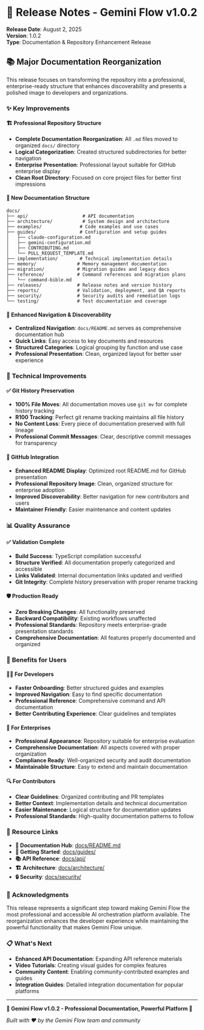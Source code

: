 # 🚀 Release Notes - Gemini Flow v1.0.2

**Release Date**: August 2, 2025  
**Version**: 1.0.2  
**Type**: Documentation & Repository Enhancement Release

## 📚 Major Documentation Reorganization

This release focuses on transforming the repository into a professional, enterprise-ready structure that enhances discoverability and presents a polished image to developers and organizations.

### ✨ Key Improvements

#### 🏗️ **Professional Repository Structure**
- **Complete Documentation Reorganization**: All `.md` files moved to organized `docs/` directory
- **Logical Categorization**: Created structured subdirectories for better navigation
- **Enterprise Presentation**: Professional layout suitable for GitHub enterprise display
- **Clean Root Directory**: Focused on core project files for better first impressions

#### 📁 **New Documentation Structure**
```
docs/
├── api/                    # API documentation
├── architecture/           # System design and architecture
├── examples/              # Code examples and use cases
├── guides/                # Configuration and setup guides
│   ├── claude-configuration.md
│   ├── gemini-configuration.md
│   ├── CONTRIBUTING.md
│   └── PULL_REQUEST_TEMPLATE.md
├── implementation/        # Technical implementation details
├── memory/               # Memory management documentation
├── migration/            # Migration guides and legacy docs
├── reference/            # Command references and migration plans
│   └── command-bible.md
├── releases/             # Release notes and version history
├── reports/              # Validation, deployment, and QA reports
├── security/             # Security audits and remediation logs
└── testing/              # Test documentation and coverage
```

#### 🎯 **Enhanced Navigation & Discoverability**
- **Centralized Navigation**: `docs/README.md` serves as comprehensive documentation hub
- **Quick Links**: Easy access to key documents and resources
- **Structured Categories**: Logical grouping by function and use case
- **Professional Presentation**: Clean, organized layout for better user experience

### 🔧 **Technical Improvements**

#### ✅ **Git History Preservation**
- **100% File Moves**: All documentation moves use `git mv` for complete history tracking
- **R100 Tracking**: Perfect git rename tracking maintains all file history
- **No Content Loss**: Every piece of documentation preserved with full lineage
- **Professional Commit Messages**: Clear, descriptive commit messages for transparency

#### 🚀 **GitHub Integration**
- **Enhanced README Display**: Optimized root README.md for GitHub presentation
- **Professional Repository Image**: Clean, organized structure for enterprise adoption
- **Improved Discoverability**: Better navigation for new contributors and users
- **Maintainer Friendly**: Easier maintenance and content updates

### 📊 **Quality Assurance**

#### ✅ **Validation Complete**
- **Build Success**: TypeScript compilation successful
- **Structure Verified**: All documentation properly categorized and accessible
- **Links Validated**: Internal documentation links updated and verified
- **Git Integrity**: Complete history preservation with proper rename tracking

#### 🛡️ **Production Ready**
- **Zero Breaking Changes**: All functionality preserved
- **Backward Compatibility**: Existing workflows unaffected
- **Professional Standards**: Repository meets enterprise-grade presentation standards
- **Comprehensive Documentation**: All features properly documented and organized

### 🎉 **Benefits for Users**

#### 👨‍💻 **For Developers**
- **Faster Onboarding**: Better structured guides and examples
- **Improved Navigation**: Easy to find specific documentation
- **Professional Reference**: Comprehensive command and API documentation
- **Better Contributing Experience**: Clear guidelines and templates

#### 🏢 **For Enterprises**
- **Professional Appearance**: Repository suitable for enterprise evaluation
- **Comprehensive Documentation**: All aspects covered with proper organization
- **Compliance Ready**: Well-organized security and audit documentation
- **Maintainable Structure**: Easy to extend and maintain documentation

#### 🔍 **For Contributors**
- **Clear Guidelines**: Organized contributing and PR templates
- **Better Context**: Implementation details and technical documentation
- **Easier Maintenance**: Logical structure for documentation updates
- **Professional Standards**: High-quality documentation patterns to follow

### 🔗 **Resource Links**

- **📖 Documentation Hub**: [docs/README.md](../README.md)
- **🚀 Getting Started**: [docs/guides/](../guides/)
- **📚 API Reference**: [docs/api/](../api/)
- **🏗️ Architecture**: [docs/architecture/](../architecture/)
- **🔒 Security**: [docs/security/](../security/)

### 🙏 **Acknowledgments**

This release represents a significant step toward making Gemini Flow the most professional and accessible AI orchestration platform available. The reorganization enhances the developer experience while maintaining the powerful functionality that makes Gemini Flow unique.

### 📋 **What's Next**

- **Enhanced API Documentation**: Expanding API reference materials
- **Video Tutorials**: Creating visual guides for complex features
- **Community Content**: Enabling community-contributed examples and guides
- **Integration Guides**: Detailed integration documentation for popular platforms

---

**🌟 Gemini Flow v1.0.2 - Professional Documentation, Powerful Platform 🌟**

*Built with ❤️ by the Gemini Flow team and community*